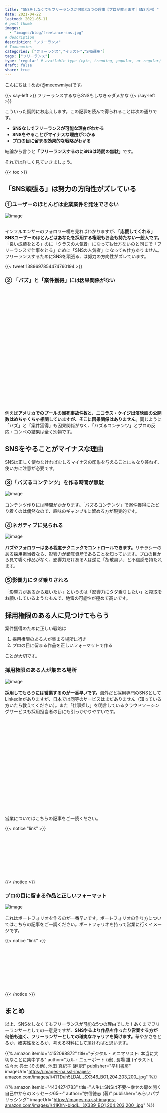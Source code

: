```yaml
---
title: "SNSをしなくてもフリーランスが可能な5つの理由【プロが教えます｜SNS活用】"
date: 2021-04-22
lastmod: 2021-05-11
# post thumb
images:
  - "images/blog/freelance-sns.jpg"
# description
description: "フリーランス"
# Taxonomies
categories: ["フリーランス","イラスト","SNS運用"]
tags: ["フリーランス"]
type: "regular" # available type (epic, trending, popular, or regular)
draft: false
share: true
---
```


こんにちは！めお(<u><a href="https://twitter.com/meeowmiya" target="_blank">@meeowmiya</a></u>)です。

{{< say-left >}}
フリーランスするならSNSもしなきゃダメかな
{{< /say-left >}}

こういった疑問にお応えします。この記事を読んで得られることは次の通りです。


* **SNSなしでフリーランスが可能な理由がわかる**
* **SNSをやることがマイナスな理由がわかる**
* **プロの目に留まる効果的な戦略がわかる**

結論から言うと<span class="keiko-red">**「フリーランスするのにSNSは時間の無駄」**</span>です。


それでは詳しく見ていきましょう。

{{< toc >}}

## 「SNS頑張る」は努力の方向性がズレている

### ①ユーザーのほとんどは企業案件を発注できない
![image](../../images/undraw/undraw_online_friends.svg)<br><br>

インフルエンサーのフォロワー欄を見ればわかりますが、<span class="keiko-red">**「応援してくれる」SNSユーザーのほとんどはあなたを採用する権限もお金も持たない一般人です。**</span>「良い成績をとる」のに「クラスの人気者」になっても仕方ないのと同じで「フリーランスで仕事をとる」ために「SNSの人気者」になっても仕方ありません。フリーランスするためにSNSを頑張る、は努力の方向性がズレています。

{{< tweet 1389697854474760194 >}}

### ② 「バズ」と「案件獲得」には因果関係がない

<p><div class="iframely-embed"><div class="iframely-responsive" style="padding-bottom: 50.1558%; padding-top: 120px;"><a href="http://tylervigen.com/spurious-correlations" data-iframely-url="//cdn.iframe.ly/QlOqz0T"></a></div></div><script async src="//cdn.iframe.ly/embed.js" charset="utf-8"></script></p>

例えば<span class="keiko-red">**アメリカでのプールの溺死事故件数と、ニコラス・ケイジ出演映画の公開数はめちゃくちゃ相関していますが、そこに因果関係はありません。**</span>同じように「バズ」と「案件獲得」も因果関係がなく、「バズるコンテンツ」とプロの反応・コンペの結果は全く別物です。

## SNSをやることがマイナスな理由

SNSは正しく使わなければむしろマイナスの印象を与えることにもなり兼ねず、使い方に注意が必要です。

### ③「バズるコンテンツ」を作る時間が無駄
![image](../../images/undraw/undraw_programmer.svg)<br><br>
コンテンツ作りには時間がかかります。「バズるコンテンツ」で案件獲得にたどり着くのは偶然なので、趣味のギャンブルに留める方が現実的です。


### ④ネガティブに見られる
![image](../../images/undraw/undraw_viral_tweet.svg)<br><br>
<span class="keiko-red">**バズやフォロワーはある程度テクニックでコントロールできます。**</span>リテラシーのある採用担当者なら、影響力が錯覚資産であることを知っています。プロの目から見て響く作品がなく、影響力だけある人は逆に「胡散臭い」と不信感を持たれます。

### ⑤影響力にタダ乗りされる

「影響力があるから雇いたい」というのは「影響力にタダ乗りしたい」と搾取をお願いしているようなもんで、地雷の可能性が極めて高いです。

## 採用権限のある人に見つけてもらう

案件獲得のために正しい戦略は

1. 採用権限のある人が集まる場所に行き
2. プロの目に留まる作品を正しいフォーマットで作る

ことが大切です。

### 採用権限のある人が集まる場所
![image](../../images/undraw/undraw_work_time.svg)<br><br>
<span class="keiko-red">**採用してもらうには営業するのが一番早いです。**</span>海外だと採用専門のSNSとしてLinkedInがありますが、日本では同等のサービスはまだありません（知っている方いたら教えてください）。また「仕事探し」を明言しているクラウドソーシングサービスも採用担当者の目にも引っかかりやすいです。

<p><div class="iframely-embed"><div class="iframely-responsive" style="height: 140px; padding-bottom: 0;"><a href="https://coconala.com/" data-iframely-url="//cdn.iframe.ly/unxePRa"></a></div></div><script async src="//cdn.iframe.ly/embed.js" charset="utf-8"></script></p>
<p><div class="iframely-embed"><div class="iframely-responsive" style="height: 140px; padding-bottom: 0;"><a href="https://www.lancers.jp" data-iframely-url="//cdn.iframe.ly/dXoAuAM?iframe=card-small"></a></div></div><script async src="//cdn.iframe.ly/embed.js" charset="utf-8"></script></p>

営業についてはこちらの記事をご一読ください。

{{< notice "link" >}}
<div class="iframely-embed"><div class="iframely-responsive" style="height: 140px; padding-bottom: 0;"><a href="https://menglish.jp/post/sales-technique/" data-iframely-url="//cdn.iframe.ly/kMRmgMJ?iframe=card-small"></a></div></div><script async src="//cdn.iframe.ly/embed.js" charset="utf-8"></script>
{{< /notice >}}


### プロの目に留まる作品と正しいフォーマット
![image](../../images/undraw/undraw_portfolio_website.svg)<br><br>
これはポートフォリオを作るのが一番早いです。ポートフォリオの作り方についてはこちらの記事をご一読ください。ポートフォリオを持って営業に行くイメージです。

{{< notice "link" >}}
<div class="iframely-embed"><div class="iframely-responsive" style="height: 140px; padding-bottom: 0;"><a href="https://menglish.jp/post/portfolio/" data-iframely-url="//cdn.iframe.ly/OWZ64mO?iframe=card-small"></a></div></div><script async src="//cdn.iframe.ly/embed.js" charset="utf-8"></script>
{{< /notice >}}

## まとめ

以上、SNSをしなくてもフリーランスが可能な5つの理由でした！あくまでフリーランサーとしての一意見ですが、<span class="keiko-red">**SNSやるより作品を作ったり営業する方が何倍も速く、フリーランサーとしての確実なキャリアを築けます。**</span>華やかさをとるか、確実性をとるか、考える材料にして頂ければと思います。

{{% amazon 
  itemId="4152098872"
  title="デジタル・ミニマリスト: 本当に大切なことに集中する"
  author="カル・ニューポート (著), 長場 雄 (イラスト), 佐々木 典士 (その他), 池田 真紀子 (翻訳)"
  publisher="早川書房"
  imageUrl="https://images-na.ssl-images-amazon.com/images/I/41TDuh5LDAL._SX346_BO1,204,203,200_.jpg"
%}}

{{% amazon 
  itemId="4434274783"
  title="人生にSNSは不要〜幸せの扉を開く自己中からのメッセージ65〜"
  author="宗信徳志  (著)"
  publisher="みらいパブリッシング"
  imageUrl="https://images-na.ssl-images-amazon.com/images/I/41KhN-biqdL._SX339_BO1,204,203,200_.jpg"
%}}